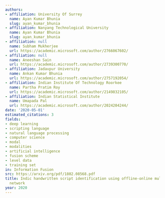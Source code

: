 ```yaml
---
authors:
- affiliation: University Of Surrey
  name: Ayan Kumar Bhunia
  slug: ayan_kumar_bhunia
- affiliation: Nanyang Technological University
  name: Ayan Kumar Bhunia
  slug: ayan_kumar_bhunia
- affiliation: null
  name: Subham Mukherjee
  url: https://academic.microsoft.com/author/2766067602/
- affiliation: null
  name: Aneeshan Sain
  url: https://academic.microsoft.com/author/2739300770/
- affiliation: Jadavpur University
  name: Ankan Kumar Bhunia
  url: https://academic.microsoft.com/author/2757192054/
- affiliation: Indian Institute Of Technology Roorkee
  name: Partha Pratim Roy
  url: https://academic.microsoft.com/author/2149832105/
- affiliation: Indian Statistical Institute
  name: Umapada Pal
  url: https://academic.microsoft.com/author/2024204244/
date: '2020-05-01'
estimated_citations: 3
fields:
- deep learning
- scripting language
- natural language processing
- computer science
- modal
- modalities
- artificial intelligence
- fusion scheme
- level data
- training set
in: Information Fusion
src: https://arxiv.org/pdf/1802.08568.pdf
title: Indic handwritten script identification using offline-online multi-modal deep
  network
year: 2020
---
```


